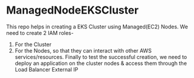 # ManagedNodeEKSCluster

This repo helps in creating a EKS Cluster using Managed(EC2) Nodes.
We need to create 2 IAM roles-
1. For the Cluster
2. For the Nodes, so that they can interact with other AWS services/resources.
Finally to test the successful creation, we need to deploy an application on the cluster nodes & access them through the Load Balancer External IP
